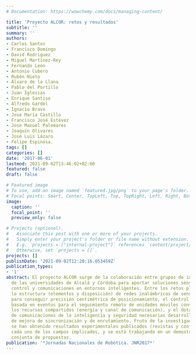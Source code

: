 ```yaml
---
# Documentation: https://wowchemy.com/docs/managing-content/

title: 'Proyecto ALCOR: retos y resultados'
subtitle: ''
summary: ''
authors:
- Carlos Santos
- Francisco Domingo
- David Rodriguez
- Miguel Martinez-Rey
- Fernando León
- Antonio Cubero
- Rubén Nieto
- Álvaro de la Llana
- Pablo del Portillo
- Juan Iglesias
- Enrique Santiso
- Alfredo Gardel
- Ignacio Bravo
- Jose María Castillo
- Francisco José Estévez
- Jose Manuel Palomares
- Joaquín Olivares
- José Luis Lázaro
- Felipe Espinosa.
tags: []
categories: []
date: '2017-06-01'
lastmod: 2021-09-02T13:46:02+02:00
featured: false
draft: false

# Featured image
# To use, add an image named `featured.jpg/png` to your page's folder.
# Focal points: Smart, Center, TopLeft, Top, TopRight, Left, Right, BottomLeft, Bottom, BottomRight.
image:
  caption: ''
  focal_point: ''
  preview_only: false

# Projects (optional).
#   Associate this post with one or more of your projects.
#   Simply enter your project's folder or file name without extension.
#   E.g. `projects = ["internal-project"]` references `content/project/deep-learning/index.md`.
#   Otherwise, set `projects = []`.
projects: []
publishDate: '2021-09-02T12:20:16.053459Z'
publication_types:
- '1'
abstract: El proyecto ALCOR surge de la colaboración entre grupos de investigación
  de las universidades de Alcalá y Córdoba para aportar soluciones sensoriales, de
  control y comunicaciones en entornos inteligentes. Entre los retos planteados está
  la estructura (elementos y disposición) de redes inalámbricas de sensores de infrarrojos
  para conseguir precisión centimétrica de posicionamiento, el control y estimación
  basada en eventos para el seguimiento remoto de unidades móviles consiguiendo optimizar
  los recursos compartidos (energía y canal de comunicación), y el dotar a la red
  de comunicaciones de la inteligencia y seguridad necesarias desarrollando mecanismos
  de mejora de sincronización y de enrutamiento. Fruto de la investigación realizada
  se han obtenido resultados experimentales publicados (revistas y conferencias) en
  cada uno de los campos implicados, y se está trabajando en un demostrador de validación
  conjunta de propuestas.
publication: '*Jornadas Nacionales de Robótica. JNR2017*'
---
```


